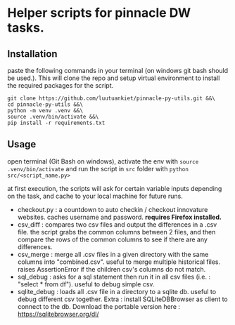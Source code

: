 # Helper scripts for pinnacle DW tasks.

## Installation
paste the following commands in your terminal (on windows git bash should be used.). This will clone the repo and setup virtual environment to install the required packages for the script.

```
git clone https://github.com/luutuankiet/pinnacle-py-utils.git &&\
cd pinnacle-py-utils &&\
python -m venv .venv &&\
source .venv/bin/activate &&\
pip install -r requirements.txt
 ```

## Usage
open terminal (Git Bash on windows), activate the env with `source .venv/bin/activate` and run the script in `src` folder with `python src/<script_name.py>`

at first execution, the scripts will ask for certain variable inputs depending on the task, and cache to your local machine for future runs.

- checkout.py : a countdown to auto checkin / checkout innovature websites. caches username and password. **requires Firefox installed.**
- csv_diff : compares two csv files and output the differences in a .csv file. the script grabs the common columns between 2 files, and then compare the rows of the common columns to see if there are any differences.
- csv_merge : merge all .csv files in a given directory with the same columns into "combined.csv". useful to merge multiple historical files. raises AssertionError if the children csv's columns do not match.
- sql_debug : asks for a sql statement then run it in all csv files (i.e. : "select * from df"). useful to debug simple csv.
- sqlite_debug : loads all .csv file in a directory to a sqlite db. useful to debug different csv together. Extra : install SQLiteDBBrowser as client to connect to the db. Download the portable version here : https://sqlitebrowser.org/dl/

